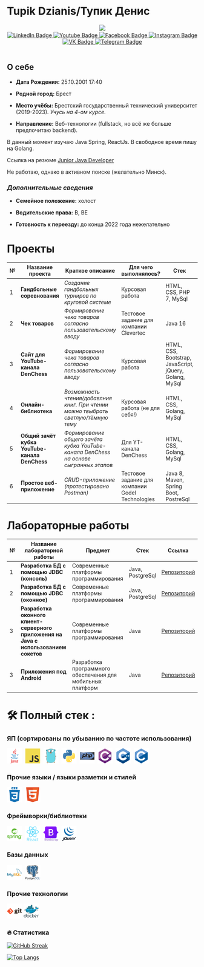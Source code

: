 # Tupik Dzianis/Тупик Денис

<div id="header" align="center">
  <img src="https://media.giphy.com/media/M9gbBd9nbDrOTu1Mqx/giphy.gif" width="100"/>
  <div id="badges">
    <a href="https://www.linkedin.com/in/dzianis-tupik-858762224/">
      <img src="https://img.shields.io/badge/LinkedIn-blue?style=for-the-badge&logo=linkedin&logoColor=white" alt="LinkedIn Badge"/>
    </a>
    <a href="https://www.youtube.com/c/DenChess25">
      <img src="https://img.shields.io/badge/YouTube-red?style=for-the-badge&logo=youtube&logoColor=white" alt="Youtube Badge"/>
    </a>
    <a href="https://www.facebook.com/dzianis.tupik/">
      <img src="https://img.shields.io/badge/Facebook-blue?logo=facebook&logoColor=white&style=for-the-badge" alt="Facebook Badge"/>
    </a>
    <a href="https://www.instagram.com/25_coolden_25">
      <img src="https://img.shields.io/badge/Instagram-red?logo=instagram&logoColor=white&style=for-the-badge" alt="Instagram Badge"/>
    </a>
    <a href="https://vk.com/25coolden25">
      <img src="https://img.shields.io/badge/VK-blue?logo=vk&logoColor=white&style=for-the-badge" alt="VK Badge"/>
    </a>
    <a href="https://t.me/tdl25">
      <img src="https://img.shields.io/badge/Telegram-green?logo=telegram&logoColor=white&style=for-the-badge" alt="Telegram Badge"/>
    </a>
  </div>
  <img src="https://komarev.com/ghpvc/?username=TupikDenis&style=flat-square&color=blue" alt=""/>
</div> 

## О себе

<!--## About me

**Birthday:** 25.10.2001 17:40

**Native city:** Brest

**Place of study**: Brest state technical university (2019-2023). *I'm a 4th year student.*

**Напраление:** Web technologies (fullstack, but I prefer backend).

At that moment I'm learning Java Spring, ReactJs. In free time I'm coding Golang.

--- 
-->

- **Дата Рождения:** 25.10.2001 17:40

- **Родной город:** Брест

- **Место учёбы:** Брестский государственный технический университет (2019-2023). *Учусь на 4-ом курсе.*

- **Направление:** Веб-технологии (fullstack, но всё же больше предпочитаю backend).

В данный момент изучаю Java Spring, ReactJs. В свободное время пишу на Golang.

Ссылка на резюме [Junior Java Developer](https://rxresu.me/tdenis.20012510/junior)

Не работаю, однако в активном поиске (желательно Минск).

### *Дополнительные сведения*

- **Семейное положение:** холост

- **Водительские права:** B, BE

- **Готовность к переезду:** до конца 2022 года нежелательно

# Проекты

| № | Название проекта | Краткое описание | Для чего выполнялось? | Стек | Ссылка |
|---------|---------|---------|---------|---------|---------|
| 1 | **Гандбольные соревнования** | *Создание гандбольных турниров по круговой системе* | Курсовая работа | HTML, CSS, PHP 7, MySql | [Репозиторий](https://github.com/TupikDenis/handball-tournament)|
| 2 | **Чек товаров** | *Формирование чека товаров согласно пользовательскому вводу* | Тестовое задание для компании Clevertec | Java 16 | [Репозиторий](https://github.com/TupikDenis/test-task-for-clevertec)|
| 3 | **Сайт для YouTube-канала DenChess** | *Формирование чека товаров согласно пользовательскому вводу* | Курсовая работа | HTML, CSS, Bootstrap, JavaScript, jQuery, Golang, MySql | [Репозиторий](https://github.com/TupikDenis/denchess-site)|
| 4 | **Онлайн-библиотека** | *Возможность чтения/добавлния книг. При чтении можно твыбрать светлую/тёмную тему* | Курсовая работа (не для себя!) |  HTML, CSS, Golang, MySql | [Репозиторий](https://github.com/TupikDenis/online-library)|
| 5 | **Общий зачёт кубка YouTube-канала DenChess** | *Формирование общего зачёта кубка YouTube-канала DenChess на основе сыгранных этапов* | Для YT-канала DenChess | HTML, CSS, Golang, MySql | [Репозиторий](https://github.com/TupikDenis/denchess-cup-total-score)|
| 6 | **Простое веб-приложение** | *CRUD-приложение (протестировано Postman)* | Тестовое задание для компании Godel Technologies | Java 8, Maven, Spring Boot, PostreSql | [Репозиторий](https://github.com/TupikDenis/godel-task)|


# Лабораторные работы

| № | Название лабораторной работы | Предмет | Стек | Ссылка |
|---------|---------|---------|---------|---------|
| 1 | **Разработка БД  с помощью JDBC (консоль)** | Современные платформы программирования | Java, PostgreSql | [Репозиторий](https://github.com/TupikDenis/java-crud-console)|
| 2 | **Разработка БД  с помощью JDBC (оконное)** | Современные платформы программирования | Java, PostgreSql | [Репозиторий](https://github.com/TupikDenis/java-crud-gui)|
| 3 | **Разработка оконного клиент-серверного приложения на Java с использованием сокетов** | Современные платформы программирования | Java | [Репозиторий](https://github.com/TupikDenis/bulls-cows)|
| 3 | **Приложения под Android** | Разработка программного обеспечения для мобильных платформ | Java | [Репозиторий](https://github.com/TupikDenis/rpodmp)|

# :hammer_and_wrench: Полный стек :
### ЯП (сортированы по убыванию по частоте использования)

<div>
  <img src="https://github.com/devicons/devicon/blob/master/icons/java/java-original-wordmark.svg" title="Java" alt="Java" width="40" height="40"/>&nbsp;
  <img src="https://github.com/devicons/devicon/blob/master/icons/javascript/javascript-original.svg" title="JavaScript" alt="JavaScript" width="40" height="40"/>&nbsp;
  <img src="https://github.com/devicons/devicon/blob/master/icons/go/go-original.svg" title="Go" alt="Go" width="40" height="40"/>&nbsp;
  <img src="https://github.com/devicons/devicon/blob/master/icons/python/python-original.svg" title="Python" alt="Python" width="40" height="40"/>&nbsp
  <img src="https://github.com/devicons/devicon/blob/master/icons/php/php-original.svg" title="PHP" alt="PHP" width="40" height="40"/>&nbsp;
  <img src="https://github.com/devicons/devicon/blob/master/icons/csharp/csharp-original.svg" title="C#" alt="C#" width="40" height="40"/>&nbsp;
  <img src="https://github.com/devicons/devicon/blob/master/icons/cplusplus/cplusplus-original.svg" title="C++" alt="C++" width="40" height="40"/>&nbsp;
  <img src="https://github.com/devicons/devicon/blob/master/icons/c/c-original.svg" title="C" alt="C" width="40" height="40"/>&nbsp;
</div>

### Прочие языки / языки разметки и стилей

<div>
  <img src="https://github.com/devicons/devicon/blob/master/icons/css3/css3-plain-wordmark.svg"  title="CSS3" alt="CSS" width="40" height="40"/>&nbsp;
  <img src="https://github.com/devicons/devicon/blob/master/icons/html5/html5-original.svg" title="HTML5" alt="HTML" width="40" height="40"/>&nbsp;
</div>

### Фреймворки/библиотеки

<div>
  <img src="https://github.com/devicons/devicon/blob/master/icons/spring/spring-original-wordmark.svg" title="Spring" alt="Spring" width="40" height="40"/>&nbsp;
  <img src="https://github.com/devicons/devicon/blob/master/icons/react/react-original-wordmark.svg" title="React" alt="React" width="40" height="40"/>&nbsp;
    <img src="https://github.com/devicons/devicon/blob/master/icons/bootstrap/bootstrap-original-wordmark.svg" title="Bootstrap" alt="Bootstrap" width="40" height="40"/>&nbsp;
  <img src="https://github.com/devicons/devicon/blob/master/icons/jquery/jquery-original-wordmark.svg" title="jQuery" alt="jQuery" width="40" height="40"/>&nbsp;
</div>

### Базы данных

<div>
  <img src="https://github.com/devicons/devicon/blob/master/icons/mysql/mysql-original-wordmark.svg" title="MySQL"  alt="MySQL" width="40" height="40"/>&nbsp;
  <img src="https://github.com/devicons/devicon/blob/master/icons/postgresql/postgresql-original-wordmark.svg" title="PostreSQL"  alt="PostreSQL" width="40" height="40"/>&nbsp;
</div>

### Прочие технологии
<div>
  <img src="https://github.com/devicons/devicon/blob/master/icons/git/git-original-wordmark.svg" title="Git" alt="Git" width="40" height="40"/>
  <img src="https://github.com/devicons/devicon/blob/master/icons/docker/docker-original-wordmark.svg" title="Docker" alt="Docker" width="40" height="40"/>
  <!--<img src="https://github.com/devicons/devicon/blob/master/icons/redux/redux-original.svg" title="Redux" alt="Redux " width="40" height="40"/>&nbsp;-->
  <!--<img src="https://github.com/devicons/devicon/blob/master/icons/firebase/firebase-plain-wordmark.svg" title="Firebase" alt="Firebase" width="40" height="40"/>&nbsp;-->
</div>

### :fire: Статистика

[![GitHub Streak](http://github-readme-streak-stats.herokuapp.com?user=TupikDenis&theme=dark&background=000000)](https://git.io/streak-stats)

[![Top Langs](https://github-readme-stats.vercel.app/api/top-langs/?username=TupikDenis&layout=compact&theme=vision-friendly-dark)](https://github.com/anuraghazra/github-readme-stats)
